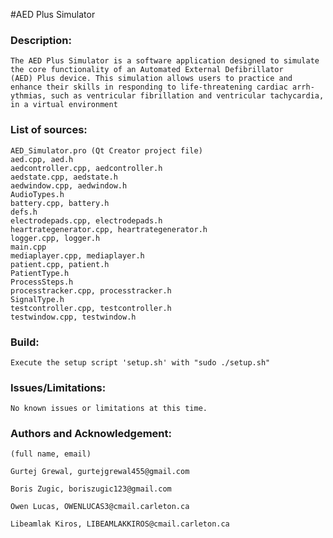 #AED Plus Simulator

### Description:
    The AED Plus Simulator is a software application designed to simulate the core functionality of an Automated External Defibrillator
    (AED) Plus device. This simulation allows users to practice and enhance their skills in responding to life-threatening cardiac arrh-
    ythmias, such as ventricular fibrillation and ventricular tachycardia, in a virtual environment

### List of sources:
    AED_Simulator.pro (Qt Creator project file)
    aed.cpp, aed.h
    aedcontroller.cpp, aedcontroller.h
    aedstate.cpp, aedstate.h
    aedwindow.cpp, aedwindow.h
    AudioTypes.h
    battery.cpp, battery.h
    defs.h
    electrodepads.cpp, electrodepads.h
    heartrategenerator.cpp, heartrategenerator.h
    logger.cpp, logger.h
    main.cpp
    mediaplayer.cpp, mediaplayer.h
    patient.cpp, patient.h
    PatientType.h
    ProcessSteps.h
    processtracker.cpp, processtracker.h
    SignalType.h
    testcontroller.cpp, testcontroller.h
    testwindow.cpp, testwindow.h

### Build:
    Execute the setup script 'setup.sh' with "sudo ./setup.sh"

### Issues/Limitations:
    No known issues or limitations at this time.

### Authors and Acknowledgement:
    (full name, email)
    
    Gurtej Grewal, gurtejgrewal455@gmail.com

    Boris Zugic, boriszugic123@gmail.com

    Owen Lucas, OWENLUCAS3@cmail.carleton.ca

    Libeamlak Kiros, LIBEAMLAKKIROS@cmail.carleton.ca

